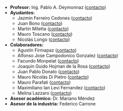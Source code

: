 - **Profesor:** Ing. Pablo A. Deymonnaz ([contacto](pdeymon@fi.uba.ar))
- **Ayudantes:**
  - Jazmin Ferreiro Cedones ([contacto](jferreiro@fi.uba.ar))
  - Juan Bono ([contacto](juanbono94@gmail.com))
  - Martín Miletta ([contacto](mmiletta@gmail.com))
  - Mauro Toscano ([contacto](maurotoscano2@gmail.com))
  - Nicolás Longo ([contacto](nlongo@fi.uba.ar))
- **Colaboradores:**
  - Agustín Firmapaz ([contacto](afirmapaz@fi.uba.ar))
  - Alfonso Jose Campodonico Gonzalez ([contacto](alfonso@fi.uba.ar))
  - Facundo Monpelat ([contacto](fmonpelat@fi.uba.ar))
  - Joaquin Guido Hojman de la Rosa ([contacto](jhojman@fi.uba.ar))
  - Juan Pablo Donato ([contacto](judonato@fi.uba.ar))
  - Mauro Nicolás Di Pietro ([contacto](mdipietro@fi.uba.ar))
  - Mauro Parafati ([contacto](mparafati@fi.uba.ar))
  - Maximiliano Ian Levi Fernandez ([contacto](mlevif@fi.uba.ar))
  - Melina Lazzaro ([contacto](mlazzaro@fi.uba.ar))
- **Asesor académico:** Dr. Mariano Méndez
- **Asesor de la industria:** Federico Carrone
